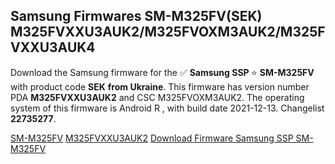 <h2>Samsung Firmwares SM-M325FV(SEK) M325FVXXU3AUK2/M325FVOXM3AUK2/M325FVXXU3AUK4</h2>
Download the Samsung firmware for the ✅ <strong>Samsung SSP </strong> ⭐ <strong>SM-M325FV</strong> with product code <strong>SEK</strong> <strong> from Ukraine</strong>. This firmware has version number PDA <strong>M325FVXXU3AUK2</strong> and CSC M325FVOXM3AUK2. The operating system of this firmware is Android R , with build date 2021-12-13. Changelist <strong>22735277</strong>.


[SM-M325FV](https://samfirm.shop/samsung/model/SM-M325FV)
[M325FVXXU3AUK2](https://samfirm.shop/samsung/pda/M325FVXXU3AUK2)
[Download Firmware Samsung SSP SM-M325FV](https://samfirm.shop/samsung/firmware/481874)
